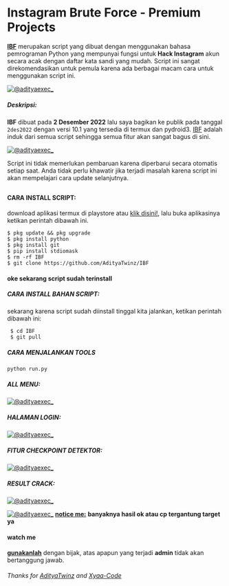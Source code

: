# Instagram Brute Force - Premium Projects
**[IBF](https://www.facebook.com/AD1TY4)** merupakan script yang dibuat dengan menggunakan bahasa pemrograman Python yang mempunyai fungsi untuk **Hack Instagram** akun secara acak dengan daftar kata sandi yang mudah. Script ini sangat direkomendasikan untuk pemula karena ada berbagai macam cara untuk menggunakan script ini.


[![@adityaexec_](https://github.com/AdityaTwinz/IBF/blob/main/assets/Blue%20and%20Beige%20Illustrative%20Music%20YouTube%20Intro%20(1).gif)](https://wa.me/+6283861183874?text=*Assalamualaikum%20Bang*)

##### Deskripsi:
**IBF** dibuat pada **2 Desember 2022** lalu saya bagikan ke publik pada tanggal ```2des2022``` dengan versi 10.1 yang tersedia di termux dan pydroid3. [IBF](https://github.com/AdityaTwinz/SCF) adalah induk dari semua script sehingga semua fitur akan sangat bagus di sini.

[![@adityaexec_](https://github.com/AdityaTwinz/IBF/blob/main/assets/IMG_20231209_130240.jpg)](https://wa.me/+6283861183874?text=*Assalamualaikum%20Bang*)

Script ini tidak memerlukan pembaruan karena diperbarui secara otomatis setiap saat. Anda tidak perlu khawatir jika terjadi masalah karena script ini akan mempelajari cara update selanjutnya.

##

#### CARA INSTALL SCRIPT:
 download aplikasi termux di playstore atau [klik disini!](https://f-droid.org/repo/com.termux_118.apk), lalu buka aplikasinya ketikan perintah dibawah ini.
 ```
 $ pkg update && pkg upgrade
 $ pkg install python
 $ pkg install git
 $ pip install stdiomask
 $ rm -rf IBF
 $ git clone https://github.com/AdityaTwinz/IBF
 ```
#### oke sekarang script sudah terinstall
##### CARA INSTALL BAHAN SCRIPT:
 sekarang karena script sudah diinstall tinggal kita jalankan, ketikan perintah dibawah ini:
 ```
  $ cd IBF
  $ git pull
 ```

##### CARA MENJALANKAN TOOLS
```
python run.py
```

##### ALL MENU:
[![@adityaexec_](https://github.com/AdityaTwinz/IBF/blob/main/assets/IMG_20231209_140413.jpg)](https://wa.me/+6283861183874?text=*Assalamualaikum%20Bang*)

##### HALAMAN LOGIN:
[![@adityaexec_](https://github.com/AdityaTwinz/IBF/blob/main/assets/IMG_20231209_140424.jpg)](https://wa.me/+6283861183874?text=*Assalamualaikum%20Bang)

##### FITUR CHECKPOINT DETEKTOR:
[![@adityaexec_](https://github.com/AdityaTwinz/IBF/blob/main/assets/IMG_20231209_140444.jpg)](https://wa.me/+6283861183874?text=*Assalamualaikum%20Bang)

##### RESULT CRACK:
[![@adityaexec_](https://github.com/AdityaTwinz/IBF/blob/main/assets/IMG_20231209_152639.jpg)](https://wa.me/+6283861183874?text=*Assalamualaikum%20Bang)

[![@adityaexec_](https://github.com/AdityaTwinz/IBF/blob/main/assets/IMG_20231209_152619.jpg)](https://wa.me/+6283861183874?text=*Assalamualaikum%20Bang)
**[notice me:](https://wa.me/+6283861183874?text=*Assalamualaikum%20Bang)** **banyaknya hasil ok atau cp tergantung target ya**


#### watch me
**[gunakanlah](https://wa.me/+6283861183874?text=*Assalamualaikum%20Bang)** dengan bijak, atas apapun yang terjadi **admin** tidak akan bertanggung jawab.

###### Thanks for [AdityaTwinz](https://github.com/AdityaTwinz) and [Xyaa-Code](https://github.com/Xyaa-Code)

